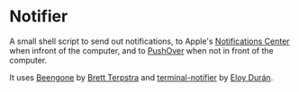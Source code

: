 Notifier
========

A small shell script to send out notifications, to Apple's [Notifications Center][6] when infront
of the computer, and to [PushOver][5] when not in front of the computer.

It uses [Beengone][1] by [Brett Terpstra][2] and [terminal-notifier][3] by [Eloy Durán][4].

[1]:http://brettterpstra.com/2013/02/10/beengone-a-script-friendly-way-to-check-computer-idle-time/
[2]:http://brettterpstra.com/
[3]:https://github.com/alloy/terminal-notifier
[4]:http://soup.superalloy.nl/
[5]:https://pushover.net/
[6]:http://en.wikipedia.org/wiki/Notification_Center